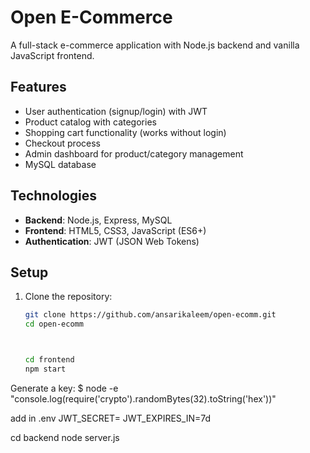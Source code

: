 # Open E-Commerce

A full-stack e-commerce application with Node.js backend and vanilla JavaScript frontend.

## Features

- User authentication (signup/login) with JWT
- Product catalog with categories
- Shopping cart functionality (works without login)
- Checkout process
- Admin dashboard for product/category management
- MySQL database

## Technologies

- **Backend**: Node.js, Express, MySQL
- **Frontend**: HTML5, CSS3, JavaScript (ES6+)
- **Authentication**: JWT (JSON Web Tokens)

## Setup

1. Clone the repository:
   ```bash
   git clone https://github.com/ansarikaleem/open-ecomm.git
   cd open-ecomm



   cd frontend
   npm start

Generate a key:
   $ node -e "console.log(require('crypto').randomBytes(32).toString('hex'))"

add in .env
JWT_SECRET=<TOKEN>
JWT_EXPIRES_IN=7d



   cd backend
   node server.js